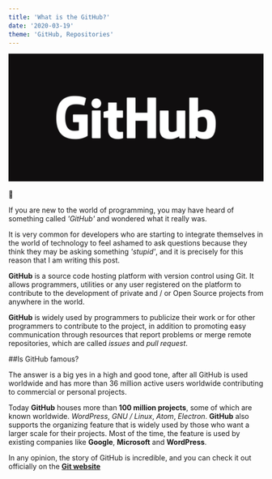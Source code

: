 ```yaml
---
title: 'What is the GitHub?'
date: '2020-03-19'
theme: 'GitHub, Repositories'
---
```


![photo](post2photo2.png)

💾

If you are new to the world of programming, you may have heard of something called _'GitHub'_ and wondered what it really was.

It is very common for developers who are starting to integrate themselves in the world of technology to feel ashamed to ask questions because they think they may be asking something _'stupid'_, and it is precisely for this reason that I am writing this post.

**GitHub** is a source code hosting platform with version control using Git. It allows programmers, utilities or any user registered on the platform to contribute to the development of private and / or Open Source projects from anywhere in the world.

**GitHub** is widely used by programmers to publicize their work or for other programmers to contribute to the project, in addition to promoting easy communication through resources that report problems or merge remote repositories, which are called _issues_ and _pull request_.

##Is GitHub famous?

The answer is a big yes in a high and good tone, after all GitHub is used worldwide and has more than 36 million active users worldwide contributing to commercial or personal projects.

Today **GitHub** houses more than **100 million projects**, some of which are known worldwide. _WordPress_, _GNU / Linux_, _Atom_, _Electron_. **GitHub** also supports the organizing feature that is widely used by those who want a larger scale for their projects. Most of the time, the feature is used by existing companies like **Google**, **Microsoft** and **WordPress**.

In any opinion, the story of GitHub is incredible, and you can check it out officially on the **[Git website](https://git-scm.com/book/pt-br/v2/Come%C3%A7ando-Uma-Breve-Hist%C3%B3ria-do-Git)**